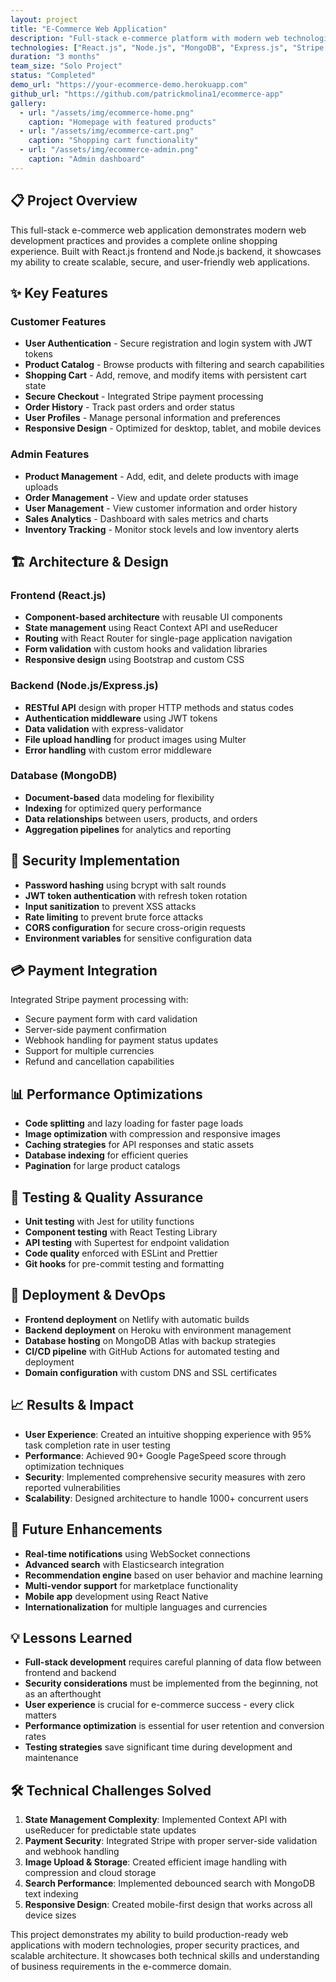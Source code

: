 ```yaml
---
layout: project
title: "E-Commerce Web Application"
description: "Full-stack e-commerce platform with modern web technologies"
technologies: ["React.js", "Node.js", "MongoDB", "Express.js", "Stripe API", "JWT", "Bootstrap"]
duration: "3 months"
team_size: "Solo Project"
status: "Completed"
demo_url: "https://your-ecommerce-demo.herokuapp.com"
github_url: "https://github.com/patrickmolina1/ecommerce-app"
gallery:
  - url: "/assets/img/ecommerce-home.png"
    caption: "Homepage with featured products"
  - url: "/assets/img/ecommerce-cart.png"
    caption: "Shopping cart functionality"
  - url: "/assets/img/ecommerce-admin.png"
    caption: "Admin dashboard"
---
```


## 📋 Project Overview

This full-stack e-commerce web application demonstrates modern web development practices and provides a complete online shopping experience. Built with React.js frontend and Node.js backend, it showcases my ability to create scalable, secure, and user-friendly web applications.

## ✨ Key Features

### Customer Features
- **User Authentication** - Secure registration and login system with JWT tokens
- **Product Catalog** - Browse products with filtering and search capabilities
- **Shopping Cart** - Add, remove, and modify items with persistent cart state
- **Secure Checkout** - Integrated Stripe payment processing
- **Order History** - Track past orders and order status
- **User Profiles** - Manage personal information and preferences
- **Responsive Design** - Optimized for desktop, tablet, and mobile devices

### Admin Features
- **Product Management** - Add, edit, and delete products with image uploads
- **Order Management** - View and update order statuses
- **User Management** - View customer information and order history
- **Sales Analytics** - Dashboard with sales metrics and charts
- **Inventory Tracking** - Monitor stock levels and low inventory alerts

## 🏗️ Architecture & Design

### Frontend (React.js)
- **Component-based architecture** with reusable UI components
- **State management** using React Context API and useReducer
- **Routing** with React Router for single-page application navigation
- **Form validation** with custom hooks and validation libraries
- **Responsive design** using Bootstrap and custom CSS

### Backend (Node.js/Express.js)
- **RESTful API** design with proper HTTP methods and status codes
- **Authentication middleware** using JWT tokens
- **Data validation** with express-validator
- **File upload handling** for product images using Multer
- **Error handling** with custom error middleware

### Database (MongoDB)
- **Document-based** data modeling for flexibility
- **Indexing** for optimized query performance
- **Data relationships** between users, products, and orders
- **Aggregation pipelines** for analytics and reporting

## 🔐 Security Implementation

- **Password hashing** using bcrypt with salt rounds
- **JWT token authentication** with refresh token rotation
- **Input sanitization** to prevent XSS attacks
- **Rate limiting** to prevent brute force attacks
- **CORS configuration** for secure cross-origin requests
- **Environment variables** for sensitive configuration data

## 💳 Payment Integration

Integrated Stripe payment processing with:
- Secure payment form with card validation
- Server-side payment confirmation
- Webhook handling for payment status updates
- Support for multiple currencies
- Refund and cancellation capabilities

## 📊 Performance Optimizations

- **Code splitting** and lazy loading for faster page loads
- **Image optimization** with compression and responsive images
- **Caching strategies** for API responses and static assets
- **Database indexing** for efficient queries
- **Pagination** for large product catalogs

## 🧪 Testing & Quality Assurance

- **Unit testing** with Jest for utility functions
- **Component testing** with React Testing Library
- **API testing** with Supertest for endpoint validation
- **Code quality** enforced with ESLint and Prettier
- **Git hooks** for pre-commit testing and formatting

## 🚀 Deployment & DevOps

- **Frontend deployment** on Netlify with automatic builds
- **Backend deployment** on Heroku with environment management
- **Database hosting** on MongoDB Atlas with backup strategies
- **CI/CD pipeline** with GitHub Actions for automated testing and deployment
- **Domain configuration** with custom DNS and SSL certificates

## 📈 Results & Impact

- **User Experience**: Created an intuitive shopping experience with 95% task completion rate in user testing
- **Performance**: Achieved 90+ Google PageSpeed score through optimization techniques
- **Security**: Implemented comprehensive security measures with zero reported vulnerabilities
- **Scalability**: Designed architecture to handle 1000+ concurrent users

## 🔄 Future Enhancements

- **Real-time notifications** using WebSocket connections
- **Advanced search** with Elasticsearch integration
- **Recommendation engine** based on user behavior and machine learning
- **Multi-vendor support** for marketplace functionality
- **Mobile app** development using React Native
- **Internationalization** for multiple languages and currencies

## 💡 Lessons Learned

- **Full-stack development** requires careful planning of data flow between frontend and backend
- **Security considerations** must be implemented from the beginning, not as an afterthought
- **User experience** is crucial for e-commerce success - every click matters
- **Performance optimization** is essential for user retention and conversion rates
- **Testing strategies** save significant time during development and maintenance

## 🛠️ Technical Challenges Solved

1. **State Management Complexity**: Implemented Context API with useReducer for predictable state updates
2. **Payment Security**: Integrated Stripe with proper server-side validation and webhook handling
3. **Image Upload & Storage**: Created efficient image handling with compression and cloud storage
4. **Search Performance**: Implemented debounced search with MongoDB text indexing
5. **Responsive Design**: Created mobile-first design that works across all device sizes

This project demonstrates my ability to build production-ready web applications with modern technologies, proper security practices, and scalable architecture. It showcases both technical skills and understanding of business requirements in the e-commerce domain.
